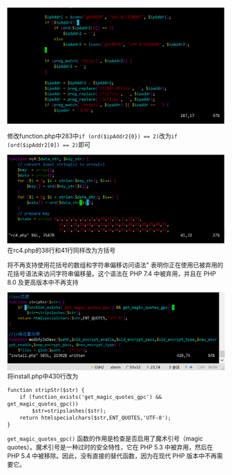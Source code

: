 ![](./img/4.png)

修改function.php中283中`if (ord($ipAddr2{0}) == 2)`改为`if (ord($ipAddr2[0]) == 2)`即可

![](./img/6.png)
在rc4.php的38行和41行同样改为方括号

将不再支持使用花括号的数组和字符串偏移访问语法" 表明你正在使用已被弃用的花括号语法来访问字符串偏移量。这个语法在 PHP 7.4 中被弃用，并且在 PHP 8.0 及更高版本中不再支持


![](./img/5.png)
将install.php中430行改为
```
function stripStr($str) {
    if (function_exists('get_magic_quotes_gpc') && get_magic_quotes_gpc())
        $str=stripslashes($str);
    return htmlspecialchars($str,ENT_QUOTES,'UTF-8');
}

```
`get_magic_quotes_gpc()` 函数的作用是检查是否启用了魔术引号（magic quotes）。魔术引号是一种过时的安全特性，它在 PHP 5.3 中被弃用，然后在 PHP 5.4 中被移除。因此，没有直接的替代函数，因为在现代 PHP 版本中不再需要它。